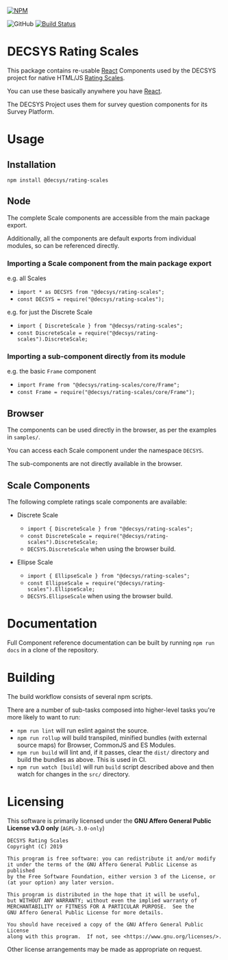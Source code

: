 [![NPM](https://nodeico.herokuapp.com/@decsys/rating-scales.svg)](https://npmjs.com/package/@decsys/rating-scales)

![GitHub](https://img.shields.io/github/license/decsys/rating-scales.svg)
[![Build Status](https://dev.azure.com/UniversityOfNottingham/DECSYS/_apis/build/status/decsys.rating-scales?branchName=master)](https://dev.azure.com/UniversityOfNottingham/DECSYS/_build/latest?definitionId=162?branchName=master)

# DECSYS Rating Scales

This package contains re-usable [React] Components used by the DECSYS project for native HTML/JS [Rating Scales].

You can use these basically anywhere you have [React].

The DECSYS Project uses them for survey question components for its Survey Platform.

# Usage

## Installation

`npm install @decsys/rating-scales`

## Node

The complete Scale components are accessible from the main package export.

Additionally, all the components are default exports from individual modules, so can be referenced directly.

### Importing a Scale component from the main package export

e.g. all Scales

- `import * as DECSYS from "@decsys/rating-scales";`
- `const DECSYS = require("@decsys/rating-scales");`

e.g. for just the Discrete Scale

- `import { DiscreteScale } from "@decsys/rating-scales";`
- `const DiscreteScale = require("@decsys/rating-scales").DiscreteScale;`

### Importing a sub-component directly from its module

e.g. the basic `Frame` component

- `import Frame from "@decsys/rating-scales/core/Frame";`
- `const Frame = require("@decsys/rating-scales/core/Frame");`

## Browser

The components can be used directly in the browser, as per the examples in `samples/`.

You can access each Scale component under the namespace `DECSYS`.

The sub-components are not directly available in the browser.

## Scale Components

The following complete ratings scale components are available:

- Discrete Scale

  - `import { DiscreteScale } from "@decsys/rating-scales";`
  - `const DiscreteScale = require("@decsys/rating-scales").DiscreteScale;`
  - `DECSYS.DiscreteScale` when using the browser build.

- Ellipse Scale
  - `import { EllipseScale } from "@decsys/rating-scales";`
  - `const EllipseScale = require("@decsys/rating-scales").EllipseScale;`
  - `DECSYS.EllipseScale` when using the browser build.

# Documentation

Full Component reference documentation can be built by running `npm run docs` in a clone of the repository.

# Building

The build workflow consists of several npm scripts.

There are a number of sub-tasks composed into higher-level tasks you're more likely to want to run:

- `npm run lint` will run eslint against the source.
- `npm run rollup` will build transpiled, minified bundles (with external source maps) for Browser, CommonJS and ES Modules.
- `npm run build` will lint and, if it passes, clear the `dist/` directory and build the bundles as above. This is used in CI.
- `npm run watch [build]` will run `build` script described above and then watch for changes in the `src/` directory.

# Licensing

This software is primarily licensed under the **GNU Affero General Public License v3.0 only** (`AGPL-3.0-only`)

    DECSYS Rating Scales
    Copyright (C) 2019

    This program is free software: you can redistribute it and/or modify
    it under the terms of the GNU Affero General Public License as published
    by the Free Software Foundation, either version 3 of the License, or
    (at your option) any later version.

    This program is distributed in the hope that it will be useful,
    but WITHOUT ANY WARRANTY; without even the implied warranty of
    MERCHANTABILITY or FITNESS FOR A PARTICULAR PURPOSE.  See the
    GNU Affero General Public License for more details.

    You should have received a copy of the GNU Affero General Public License
    along with this program.  If not, see <https://www.gnu.org/licenses/>.

Other license arrangements may be made as appropriate on request.

[react]: https://reactjs.org/
[rating scales]: https://en.wikipedia.org/wiki/Rating_scale
